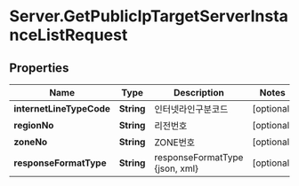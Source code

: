 # Server.GetPublicIpTargetServerInstanceListRequest

## Properties
Name | Type | Description | Notes
------------ | ------------- | ------------- | -------------
**internetLineTypeCode** | **String** | 인터넷라인구분코드 | [optional] 
**regionNo** | **String** | 리전번호 | [optional] 
**zoneNo** | **String** | ZONE번호 | [optional] 
**responseFormatType** | **String** | responseFormatType {json, xml} | [optional] 


